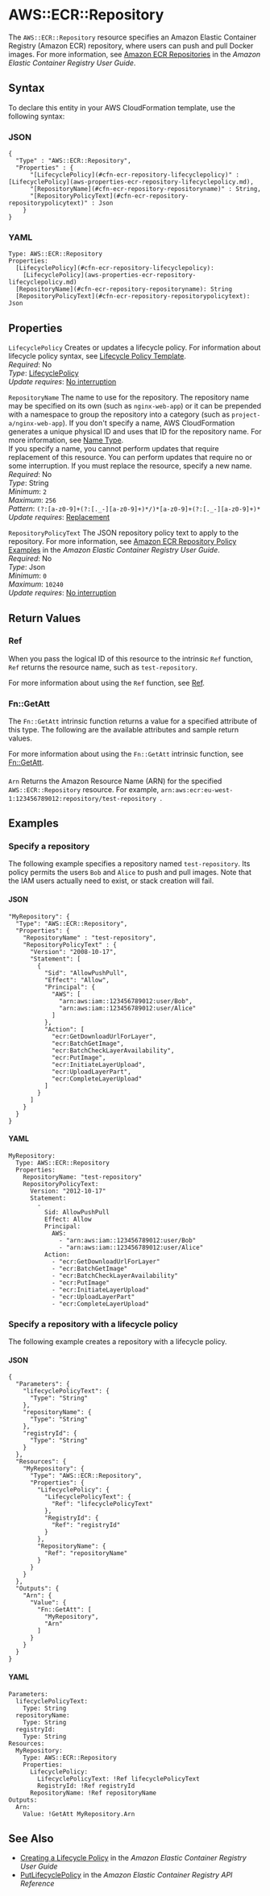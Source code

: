 # AWS::ECR::Repository<a name="aws-resource-ecr-repository"></a>

The `AWS::ECR::Repository` resource specifies an Amazon Elastic Container Registry \(Amazon ECR\) repository, where users can push and pull Docker images\. For more information, see [Amazon ECR Repositories](https://docs.aws.amazon.com/AmazonECR/latest/userguide/Repositories.html) in the *Amazon Elastic Container Registry User Guide*\.

## Syntax<a name="aws-resource-ecr-repository-syntax"></a>

To declare this entity in your AWS CloudFormation template, use the following syntax:

### JSON<a name="aws-resource-ecr-repository-syntax.json"></a>

```
{
  "Type" : "AWS::ECR::Repository",
  "Properties" : {
      "[LifecyclePolicy](#cfn-ecr-repository-lifecyclepolicy)" : [LifecyclePolicy](aws-properties-ecr-repository-lifecyclepolicy.md),
      "[RepositoryName](#cfn-ecr-repository-repositoryname)" : String,
      "[RepositoryPolicyText](#cfn-ecr-repository-repositorypolicytext)" : Json
    }
}
```

### YAML<a name="aws-resource-ecr-repository-syntax.yaml"></a>

```
Type: AWS::ECR::Repository
Properties: 
  [LifecyclePolicy](#cfn-ecr-repository-lifecyclepolicy): 
    [LifecyclePolicy](aws-properties-ecr-repository-lifecyclepolicy.md)
  [RepositoryName](#cfn-ecr-repository-repositoryname): String
  [RepositoryPolicyText](#cfn-ecr-repository-repositorypolicytext): Json
```

## Properties<a name="aws-resource-ecr-repository-properties"></a>

`LifecyclePolicy`  <a name="cfn-ecr-repository-lifecyclepolicy"></a>
Creates or updates a lifecycle policy\. For information about lifecycle policy syntax, see [Lifecycle Policy Template](https://docs.aws.amazon.com/AmazonECR/latest/userguide/LifecyclePolicies.html)\.  
*Required*: No  
*Type*: [LifecyclePolicy](aws-properties-ecr-repository-lifecyclepolicy.md)  
*Update requires*: [No interruption](https://docs.aws.amazon.com/AWSCloudFormation/latest/UserGuide/using-cfn-updating-stacks-update-behaviors.html#update-no-interrupt)

`RepositoryName`  <a name="cfn-ecr-repository-repositoryname"></a>
The name to use for the repository\. The repository name may be specified on its own \(such as `nginx-web-app`\) or it can be prepended with a namespace to group the repository into a category \(such as `project-a/nginx-web-app`\)\. If you don't specify a name, AWS CloudFormation generates a unique physical ID and uses that ID for the repository name\. For more information, see [Name Type](https://docs.aws.amazon.com/AWSCloudFormation/latest/UserGuide/aws-properties-name.html)\.  
If you specify a name, you cannot perform updates that require replacement of this resource\. You can perform updates that require no or some interruption\. If you must replace the resource, specify a new name\.
*Required*: No  
*Type*: String  
*Minimum*: `2`  
*Maximum*: `256`  
*Pattern*: `(?:[a-z0-9]+(?:[._-][a-z0-9]+)*/)*[a-z0-9]+(?:[._-][a-z0-9]+)*`  
*Update requires*: [Replacement](https://docs.aws.amazon.com/AWSCloudFormation/latest/UserGuide/using-cfn-updating-stacks-update-behaviors.html#update-replacement)

`RepositoryPolicyText`  <a name="cfn-ecr-repository-repositorypolicytext"></a>
The JSON repository policy text to apply to the repository\. For more information, see [Amazon ECR Repository Policy Examples](https://docs.aws.amazon.com/AmazonECR/latest/userguide/RepositoryPolicyExamples.html) in the *Amazon Elastic Container Registry User Guide*\.  
*Required*: No  
*Type*: Json  
*Minimum*: `0`  
*Maximum*: `10240`  
*Update requires*: [No interruption](https://docs.aws.amazon.com/AWSCloudFormation/latest/UserGuide/using-cfn-updating-stacks-update-behaviors.html#update-no-interrupt)

## Return Values<a name="aws-resource-ecr-repository-return-values"></a>

### Ref<a name="aws-resource-ecr-repository-return-values-ref"></a>

 When you pass the logical ID of this resource to the intrinsic `Ref` function, `Ref` returns the resource name, such as `test-repository`\.

For more information about using the `Ref` function, see [Ref](https://docs.aws.amazon.com/AWSCloudFormation/latest/UserGuide/intrinsic-function-reference-ref.html)\.

### Fn::GetAtt<a name="aws-resource-ecr-repository-return-values-fn--getatt"></a>

The `Fn::GetAtt` intrinsic function returns a value for a specified attribute of this type\. The following are the available attributes and sample return values\.

For more information about using the `Fn::GetAtt` intrinsic function, see [Fn::GetAtt](https://docs.aws.amazon.com/AWSCloudFormation/latest/UserGuide/intrinsic-function-reference-getatt.html)\.

#### <a name="aws-resource-ecr-repository-return-values-fn--getatt-fn--getatt"></a>

`Arn`  <a name="Arn-fn::getatt"></a>
Returns the Amazon Resource Name \(ARN\) for the specified `AWS::ECR::Repository` resource\. For example, `arn:aws:ecr:eu-west-1:123456789012:repository/test-repository `\.

## Examples<a name="aws-resource-ecr-repository--examples"></a>

### Specify a repository<a name="aws-resource-ecr-repository--examples--Specify_a_repository"></a>

The following example specifies a repository named `test-repository`\. Its policy permits the users `Bob` and `Alice` to push and pull images\. Note that the IAM users actually need to exist, or stack creation will fail\.

#### JSON<a name="aws-resource-ecr-repository--examples--Specify_a_repository--json"></a>

```
"MyRepository": {
  "Type": "AWS::ECR::Repository",
  "Properties": {
    "RepositoryName" : "test-repository",
    "RepositoryPolicyText" : {
      "Version": "2008-10-17",
      "Statement": [
        {
          "Sid": "AllowPushPull",
          "Effect": "Allow",
          "Principal": {
            "AWS": [
              "arn:aws:iam::123456789012:user/Bob",
              "arn:aws:iam::123456789012:user/Alice"
            ]
          },
          "Action": [
            "ecr:GetDownloadUrlForLayer",
            "ecr:BatchGetImage",
            "ecr:BatchCheckLayerAvailability",
            "ecr:PutImage",
            "ecr:InitiateLayerUpload",
            "ecr:UploadLayerPart",
            "ecr:CompleteLayerUpload"
          ]
        }
      ]
    }
  }
}
```

#### YAML<a name="aws-resource-ecr-repository--examples--Specify_a_repository--yaml"></a>

```
MyRepository: 
  Type: AWS::ECR::Repository
  Properties: 
    RepositoryName: "test-repository"
    RepositoryPolicyText: 
      Version: "2012-10-17"
      Statement: 
        - 
          Sid: AllowPushPull
          Effect: Allow
          Principal: 
            AWS: 
              - "arn:aws:iam::123456789012:user/Bob"
              - "arn:aws:iam::123456789012:user/Alice"
          Action: 
            - "ecr:GetDownloadUrlForLayer"
            - "ecr:BatchGetImage"
            - "ecr:BatchCheckLayerAvailability"
            - "ecr:PutImage"
            - "ecr:InitiateLayerUpload"
            - "ecr:UploadLayerPart"
            - "ecr:CompleteLayerUpload"
```

### Specify a repository with a lifecycle policy<a name="aws-resource-ecr-repository--examples--Specify_a_repository_with_a_lifecycle_policy"></a>

The following example creates a repository with a lifecycle policy\.

#### JSON<a name="aws-resource-ecr-repository--examples--Specify_a_repository_with_a_lifecycle_policy--json"></a>

```
{
  "Parameters": {
    "lifecyclePolicyText": {
      "Type": "String"
    },
    "repositoryName": {
      "Type": "String"
    },
    "registryId": {
      "Type": "String"
    }
  },
  "Resources": {
    "MyRepository": {
      "Type": "AWS::ECR::Repository",
      "Properties": {
        "LifecyclePolicy": {
          "LifecyclePolicyText": {
            "Ref": "lifecyclePolicyText"
          },
          "RegistryId": {
            "Ref": "registryId"
          }
        },
        "RepositoryName": {
          "Ref": "repositoryName"
        }
      }
    }
  },
  "Outputs": {
    "Arn": {
      "Value": {
        "Fn::GetAtt": [
          "MyRepository",
          "Arn"
        ]
      }
    }
  }
}
```

#### YAML<a name="aws-resource-ecr-repository--examples--Specify_a_repository_with_a_lifecycle_policy--yaml"></a>

```
Parameters:    
  lifecyclePolicyText:
    Type: String
  repositoryName:
    Type: String
  registryId:
    Type: String
Resources:
  MyRepository:
    Type: AWS::ECR::Repository
    Properties:
      LifecyclePolicy:
        LifecyclePolicyText: !Ref lifecyclePolicyText
        RegistryId: !Ref registryId
      RepositoryName: !Ref repositoryName
Outputs:    
  Arn:
    Value: !GetAtt MyRepository.Arn
```

## See Also<a name="aws-resource-ecr-repository--seealso"></a>
+  [Creating a Lifecycle Policy](https://docs.aws.amazon.com/AmazonECR/latest/userguide/lp_creation.html) in the *Amazon Elastic Container Registry User Guide* 
+  [PutLifecyclePolicy](https://docs.aws.amazon.com/AmazonECR/latest/APIReference/API_PutLifecyclePolicy.html) in the *Amazon Elastic Container Registry API Reference* 